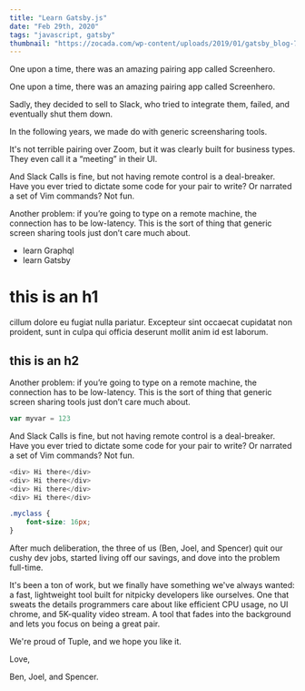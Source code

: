 ```yaml
---
title: "Learn Gatsby.js"
date: "Feb 29th, 2020"
tags: "javascript, gatsby"
thumbnail: "https://zocada.com/wp-content/uploads/2019/01/gatsby_blog-740x370.png"
---
```


One upon a time, there was an amazing pairing app called Screenhero.

One upon a time, there was an amazing pairing app called Screenhero.

Sadly, they decided to sell to Slack, who tried to integrate them, failed, and eventually shut them down.

In the following years, we made do with generic screensharing tools.

It's not terrible pairing over Zoom, but it was clearly built for business types. They even call it a “meeting” in their UI.

And Slack Calls is fine, but not having remote control is a deal-breaker. Have you ever tried to dictate some code for your pair to write? Or narrated a set of Vim commands? Not fun.

Another problem: if you’re going to type on a remote machine, the connection has to be low-latency. This is the sort of thing that generic screen sharing tools just don’t care much about.

- learn Graphql
- learn Gatsby

# this is an h1
cillum dolore eu fugiat nulla pariatur. Excepteur sint occaecat cupidatat non proident, sunt in culpa qui officia deserunt mollit anim id est laborum.
## this is an h2
Another problem: if you’re going to type on a remote machine, the connection has to be low-latency. This is the sort of thing that generic screen sharing tools just don’t care much about.


```javascript
var myvar = 123
```
And Slack Calls is fine, but not having remote control is a deal-breaker. Have you ever tried to dictate some code for your pair to write? Or narrated a set of Vim commands? Not fun.

```javascript
<div> Hi there</div>
<div> Hi there</div>
<div> Hi there</div>
<div> Hi there</div>
```

```css
.myclass {
    font-size: 16px;
}
```

After much deliberation, the three of us (Ben, Joel, and Spencer) quit our cushy dev jobs, started living off our savings, and dove into the problem full-time.

It's been a ton of work, but we finally have something we've always wanted: a fast, lightweight tool built for nitpicky developers like ourselves. One that sweats the details programmers care about like efficient CPU usage, no UI chrome, and 5K-quality video stream. A tool that fades into the background and lets you focus on being a great pair.

We're proud of Tuple, and we hope you like it.

Love,

Ben, Joel, and Spencer.